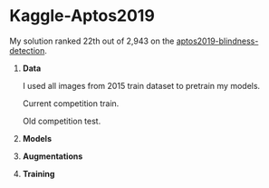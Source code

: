 # Kaggle-Aptos2019

My solution ranked 22th out of 2,943 on the [aptos2019-blindness-detection](https://www.kaggle.com/c/aptos2019-blindness-detection). 

1. **Data**

    I used all images from 2015 train dataset to pretrain my models. 
    
    Current competition train.

    Old competition test.


2. **Models**

3. **Augmentations**

4. **Training**
